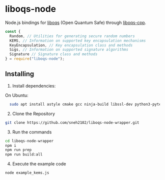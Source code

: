 # liboqs-node

Node.js bindings for [liboqs](https://github.com/open-quantum-safe/liboqs) (Open Quantum Safe) through [liboqs-cpp](https://github.com/open-quantum-safe/liboqs-cpp).

```js
const {
  Random, // Utilities for generating secure random numbers
  KEMS, // Information on supported key encapsulation mechanisms
  KeyEncapsulation, // Key encapsulation class and methods
  Sigs, // Information on supported signature algorithms
  Signature // Signature class and methods
} = require("liboqs-node");
```

## Installing

1. Install dependencies:

On Ubuntu:
```bash
  sudo apt install astyle cmake gcc ninja-build libssl-dev python3-pytest python3-pytest-xdist unzip xsltproc doxygen graphviz python3-yaml valgrind
```

2. Clone the Repository
```bash
git clone https://github.com/sneh2102/liboqs-node-wrapper.git
```

3. Run the commands
```bash
cd liboqs-node-wrapper
npm i
npm run prep
npm run build:all
```

4. Execute the example code
```bash
node example_kems.js
```
